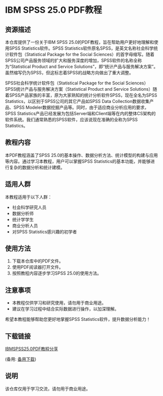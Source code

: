 # IBM SPSS 25.0 PDF教程

## 资源描述

本仓库提供了一份关于IBM SPSS 25.0的PDF教程，旨在帮助用户更好地理解和使用SPSS Statistics软件。SPSS Statistics软件原名SPSS，是英文名称社会科学统计软件包（Statistical Package for the Social Sciences）的首字母缩写。随着SPSS公司产品服务领域的扩大和服务深度的增加，SPSS软件的名称全称为“Statistical Product and Service Solutions”，即“统计产品与服务解决方案”。虽然缩写仍为SPSS，但这标志着SPSS的战略方向做出了重大调整。

SPSS社会科学统计软件包（Statistical Package for the Social Sciences）SPSS统计产品与服务解决方案（Statistical Product and Service Solutions）随着SPSS产品家族的丰富，原为大家熟知的统计分析软件SPSS，现在全名为SPSS Statistics，以区别于SPSS公司的其它产品如SPSS Data Collection数据收集产品、SPSS Modeler数据挖掘产品等。同时，由于适应商业分析应用的要求，SPSS Statistics产品已经发展为包括Server端和Client端等在内的整体CS架构的软件系统。我们通常熟悉的SPSS软件，应该说现在准确的全称为SPSS Statistics。

## 教程内容

本PDF教程涵盖了SPSS 25.0的基本操作、数据分析方法、统计模型的构建与应用等内容。通过学习本教程，用户可以掌握SPSS Statistics的基本功能，并能够进行复杂的数据分析和统计建模。

## 适用人群

本教程适用于以下人群：

- 社会科学研究人员
- 数据分析师
- 统计学学生
- 商业分析人员
- 对SPSS Statistics感兴趣的初学者

## 使用方法

1. 下载本仓库中的PDF文件。
2. 使用PDF阅读器打开文件。
3. 按照教程内容逐步学习SPSS 25.0的使用方法。

## 注意事项

- 本教程仅供学习和研究使用，请勿用于商业用途。
- 建议在学习过程中结合实际数据进行操作，以加深理解。

希望本教程能够帮助您更好地掌握SPSS Statistics软件，提升数据分析能力！

## 下载链接
[IBMSPSS25.0PDF教程分享](https://pan.quark.cn/s/9323c876fb5b) 

(备用: [备用下载](https://pan.baidu.com/s/10aJ1YWMpFUlN_nR1moSwbw?pwd=1234))

## 说明

该仓库仅用于学习交流，请勿用于商业用途。
